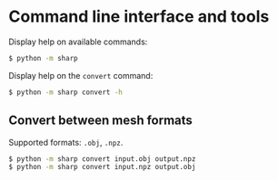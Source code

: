 # Command line interface and tools

Display help on available commands:

```bash
$ python -m sharp
```

Display help on the `convert` command:

```bash
$ python -m sharp convert -h
```

## Convert between mesh formats

Supported formats: `.obj`, `.npz`.

```bash
$ python -m sharp convert input.obj output.npz
$ python -m sharp convert input.npz output.obj
```
